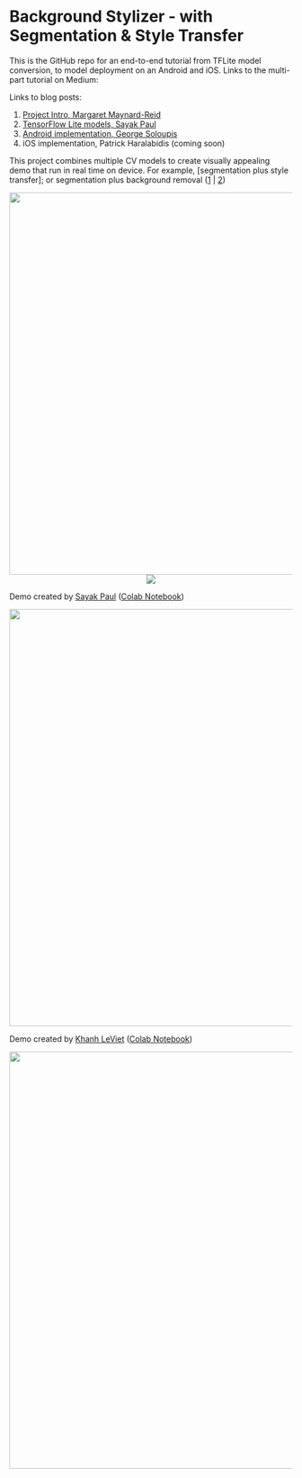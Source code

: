 # Background Stylizer - with Segmentation & Style Transfer

This is the GitHub repo for an end-to-end tutorial from TFLite model conversion, to model deployment on an Android and iOS. 
Links to the multi-part tutorial on Medium:

Links to blog posts:
1. [Project Intro, Margaret Maynard-Reid](https://medium.com/@margaretmz/image-background-stylizer-part-1-project-intro-d68c4547e7e3)
2. [TensorFlow Lite models, Sayak Paul](https://medium.com/@spsayakpaul/e614af91944d)
3. [Android implementation, George Soloupis](https://farmaker47.medium.com/android-part-of-create-artistic-effect-by-stylizing-an-image-segment-2a646da2d39a)
4. iOS implementation, Patrick Haralabidis (coming soon)

This project combines multiple CV models to create visually appealing demo that run in real time on device. 
For example, [segmentation plus style transfer]; or segmentation plus background removal ([1](https://ai.googleblog.com/2018/03/mobile-real-time-video-segmentation.html) | [2](https://twitter.com/jason_mayes/status/1229547600895823873))

<p align="center">
 <img src="images/segmentation.png" width='680'/>
 <img src="images/style_transfer.gif" />
</p>

Demo created by [Sayak Paul](https://github.com/sayakpaul) ([Colab Notebook](https://colab.research.google.com/github/sayakpaul/Adventures-in-TensorFlow-Lite/blob/master/Semantic_Segmentation_%2B_Background_Removal_%2B_Style_Transfer.ipynb))
<p align="center">
 <img src="images/sayak_demo.png" width='742'/>
</p>

Demo created by [Khanh LeViet](https://github.com/khanhlvg) ([Colab Notebook](https://colab.research.google.com/drive/1KZpmuwBfLZM_0mzUyX2W-xcNq26jCNtn))
<p align="center">
 <img src="images/khanh_demo.png" width='742'/>
</p>
